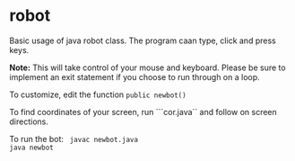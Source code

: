 # robot

Basic usage of java robot class. The program caan type, click and press keys.

**Note:** This will take control of your mouse and keyboard. Please be sure to implement an exit statement if you choose to run through on a loop.

To customize, edit the function ```public newbot()```

To find coordinates of your screen, run ```cor.java`` and follow on screen directions.

To run the bot:
``` javac newbot.java```  
``` java newbot ```  
